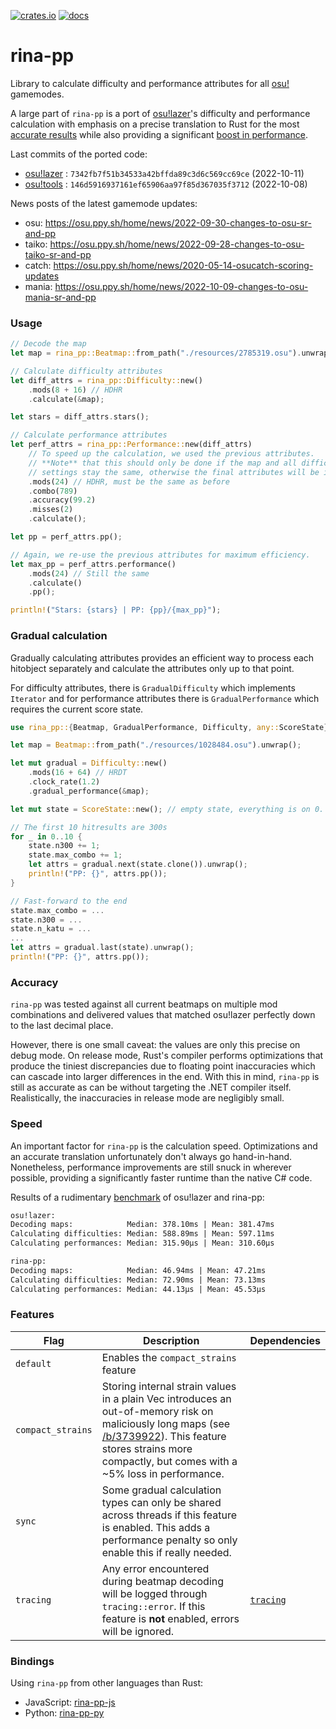 [![crates.io](https://img.shields.io/crates/v/rina-pp.svg)](https://crates.io/crates/rina-pp) [![docs](https://docs.rs/rina-pp/badge.svg)](https://docs.rs/rina-pp)

# rina-pp

<!-- cargo-rdme start -->

Library to calculate difficulty and performance attributes for all [osu!] gamemodes.

A large part of `rina-pp` is a port of [osu!lazer]'s difficulty and performance calculation
with emphasis on a precise translation to Rust for the most [accurate results](#accuracy)
while also providing a significant [boost in performance](#speed).

Last commits of the ported code:
  - [osu!lazer] : `7342fb7f51b34533a42bffda89c3d6c569cc69ce` (2022-10-11)
  - [osu!tools] : `146d5916937161ef65906aa97f85d367035f3712` (2022-10-08)

News posts of the latest gamemode updates:
  - osu: <https://osu.ppy.sh/home/news/2022-09-30-changes-to-osu-sr-and-pp>
  - taiko: <https://osu.ppy.sh/home/news/2022-09-28-changes-to-osu-taiko-sr-and-pp>
  - catch: <https://osu.ppy.sh/home/news/2020-05-14-osucatch-scoring-updates>
  - mania: <https://osu.ppy.sh/home/news/2022-10-09-changes-to-osu-mania-sr-and-pp>

### Usage

```rust
// Decode the map
let map = rina_pp::Beatmap::from_path("./resources/2785319.osu").unwrap();

// Calculate difficulty attributes
let diff_attrs = rina_pp::Difficulty::new()
    .mods(8 + 16) // HDHR
    .calculate(&map);

let stars = diff_attrs.stars();

// Calculate performance attributes
let perf_attrs = rina_pp::Performance::new(diff_attrs)
    // To speed up the calculation, we used the previous attributes.
    // **Note** that this should only be done if the map and all difficulty
    // settings stay the same, otherwise the final attributes will be incorrect!
    .mods(24) // HDHR, must be the same as before
    .combo(789)
    .accuracy(99.2)
    .misses(2)
    .calculate();

let pp = perf_attrs.pp();

// Again, we re-use the previous attributes for maximum efficiency.
let max_pp = perf_attrs.performance()
    .mods(24) // Still the same
    .calculate()
    .pp();

println!("Stars: {stars} | PP: {pp}/{max_pp}");
```

### Gradual calculation

Gradually calculating attributes provides an efficient way to process each hitobject
separately and calculate the attributes only up to that point.

For difficulty attributes, there is `GradualDifficulty` which implements `Iterator`
and for performance attributes there is `GradualPerformance` which requires the current
score state.

```rust
use rina_pp::{Beatmap, GradualPerformance, Difficulty, any::ScoreState};

let map = Beatmap::from_path("./resources/1028484.osu").unwrap();

let mut gradual = Difficulty::new()
    .mods(16 + 64) // HRDT
    .clock_rate(1.2)
    .gradual_performance(&map);

let mut state = ScoreState::new(); // empty state, everything is on 0.

// The first 10 hitresults are 300s
for _ in 0..10 {
    state.n300 += 1;
    state.max_combo += 1;
    let attrs = gradual.next(state.clone()).unwrap();
    println!("PP: {}", attrs.pp());
}

// Fast-forward to the end
state.max_combo = ...
state.n300 = ...
state.n_katu = ...
...
let attrs = gradual.last(state).unwrap();
println!("PP: {}", attrs.pp());
```

### Accuracy

`rina-pp` was tested against all current beatmaps on multiple mod combinations and delivered
values that matched osu!lazer perfectly down to the last decimal place.

However, there is one small caveat: the values are only this precise on debug mode.
On release mode, Rust's compiler performs optimizations that produce the tiniest discrepancies
due to floating point inaccuracies which can cascade into larger differences in the end.
With this in mind, `rina-pp` is still as accurate as can be without targeting the
.NET compiler itself. Realistically, the inaccuracies in release mode are negligibly small.

### Speed

An important factor for `rina-pp` is the calculation speed. Optimizations and an accurate translation
unfortunately don't always go hand-in-hand. Nonetheless, performance improvements are still
snuck in wherever possible, providing a significantly faster runtime than the native C# code.

Results of a rudimentary [benchmark] of osu!lazer and rina-pp:
```txt
osu!lazer:
Decoding maps:            Median: 378.10ms | Mean: 381.47ms
Calculating difficulties: Median: 588.89ms | Mean: 597.11ms
Calculating performances: Median: 315.90µs | Mean: 310.60µs

rina-pp:
Decoding maps:            Median: 46.94ms | Mean: 47.21ms
Calculating difficulties: Median: 72.90ms | Mean: 73.13ms
Calculating performances: Median: 44.13µs | Mean: 45.53µs
```

### Features

| Flag              | Description                           | Dependencies
| ----------------- | ------------------------------------- | ------------
| `default`         | Enables the `compact_strains` feature |
| `compact_strains` | Storing internal strain values in a plain Vec introduces an out-of-memory risk on maliciously long maps (see [/b/3739922](https://osu.ppy.sh/b/3739922)). This feature stores strains more compactly, but comes with a ~5% loss in performance. |
| `sync`            | Some gradual calculation types can only be shared across threads if this feature is enabled. This adds a performance penalty so only enable this if really needed. |
| `tracing`         | Any error encountered during beatmap decoding will be logged through `tracing::error`. If this feature is **not** enabled, errors will be ignored. | [`tracing`]

### Bindings

Using `rina-pp` from other languages than Rust:
- JavaScript: [rina-pp-js]
- Python: [rina-pp-py]

[osu!]: https://osu.ppy.sh/home
[osu!lazer]: https://github.com/ppy/osu
[osu!tools]: https://github.com/ppy/osu-tools
[`tracing`]: https://docs.rs/tracing
[rina-pp-js]: https://github.com/MaxOhn/rina-pp-js
[rina-pp-py]: https://github.com/MaxOhn/rina-pp-py
[benchmark]: https://gist.github.com/MaxOhn/625af10011f6d7e13a171b08ccf959ff

<!-- cargo-rdme end -->
